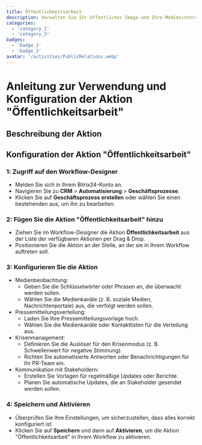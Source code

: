 ```yaml
---
title: Öffentlichkeitsarbeit
description: Verwalten Sie Ihr öffentliches Image und Ihre Medieninteraktionen effektiv.
categories: 
  - 'category_2'
  - 'category_3'
badges: 
  - 'badge_1'
  - 'badge_3'
avatar: '/activities/PublicRelations.webp'
---
```

# Anleitung zur Verwendung und Konfiguration der Aktion "Öffentlichkeitsarbeit"

## Beschreibung der Aktion

## **Konfiguration der Aktion "Öffentlichkeitsarbeit"**

### 1: Zugriff auf den Workflow-Designer
- Melden Sie sich in Ihrem Bitrix24-Konto an.
- Navigieren Sie zu **CRM** > **Automatisierung** > **Geschäftsprozesse**.
- Klicken Sie auf **Geschäftsprozess erstellen** oder wählen Sie einen bestehenden aus, um ihn zu bearbeiten.

### 2: Fügen Sie die Aktion "Öffentlichkeitsarbeit" hinzu
- Ziehen Sie im Workflow-Designer die Aktion **Öffentlichkeitsarbeit** aus der Liste der verfügbaren Aktionen per Drag & Drop.
- Positionieren Sie die Aktion an der Stelle, an der sie in Ihrem Workflow auftreten soll.

### 3: Konfigurieren Sie die Aktion
- Medienbeobachtung:
  - Geben Sie die Schlüsselwörter oder Phrasen an, die überwacht werden sollen.
  - Wählen Sie die Medienkanäle (z. B. soziale Medien, Nachrichtenportale) aus, die verfolgt werden sollen.
- Pressemitteilungsverteilung:
  - Laden Sie Ihre Pressemitteilungsvorlage hoch.
  - Wählen Sie die Medienkanäle oder Kontaktlisten für die Verteilung aus.
- Krisenmanagement:
  - Definieren Sie die Auslöser für den Krisenmodus (z. B. Schwellenwert für negative Stimmung).
  - Richten Sie automatisierte Antworten oder Benachrichtigungen für Ihr PR-Team ein.
- Kommunikation mit Stakeholdern:
  - Erstellen Sie Vorlagen für regelmäßige Updates oder Berichte.
  - Planen Sie automatische Updates, die an Stakeholder gesendet werden sollen.

### 4: Speichern und Aktivieren
- Überprüfen Sie Ihre Einstellungen, um sicherzustellen, dass alles korrekt konfiguriert ist.
- Klicken Sie auf **Speichern** und dann auf **Aktivieren**, um die Aktion "Öffentlichkeitsarbeit" in Ihrem Workflow zu aktivieren.